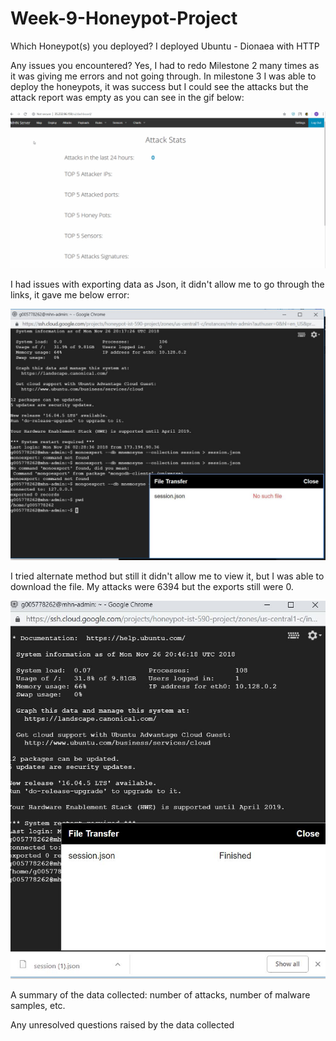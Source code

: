 # Week-9-Honeypot-Project

Which Honeypot(s) you deployed?
I deployed Ubuntu - Dionaea with HTTP

Any issues you encountered?
Yes, I had to redo Milestone 2 many times as it was giving me errors and not going through.
In milestone 3 I was able to deploy the honeypots, it was success but I could see the attacks but the attack report was empty as you can see in the gif below:

<img src= "https://github.com/vaidehirana/Week-9-Honeypot-Project/blob/master/Milestone%204.gif" width="800">

I had issues with exporting data as Json, it didn't allow me to go through the links, it gave me below error:

<img src= "https://github.com/vaidehirana/Week-9-Honeypot-Project/blob/master/Json%20error.JPG" length="400" width="800">

I tried alternate method but still it didn't allow me to view it, but I was able to download the file. My attacks were 6394 but the exports still were 0.

<img src= "https://github.com/vaidehirana/Week-9-Honeypot-Project/blob/master/Json%20download.JPG" length="400" width="800">

A summary of the data collected: number of attacks, number of malware samples, etc.

Any unresolved questions raised by the data collected
